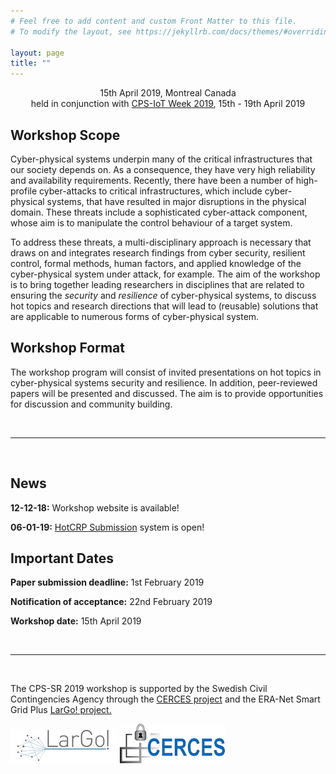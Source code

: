 ```yaml
---
# Feel free to add content and custom Front Matter to this file.
# To modify the layout, see https://jekyllrb.com/docs/themes/#overriding-theme-defaults

layout: page
title: ""
---
```


<div align="center">
15th April 2019, Montreal Canada
<br/>
held in conjunction with <a href="http://cpslab.cs.mcgill.ca/cpsiotweek2019/" target="_blank">CPS-IoT Week 2019</a>, 15th - 19th April 2019
</div>

## Workshop Scope
Cyber-physical systems underpin many of the critical infrastructures that our society depends on. As a consequence, they have very high reliability and availability requirements. Recently, there have been a number of high-profile cyber-attacks to critical infrastructures, which include cyber-physical systems, that have resulted in major disruptions in the physical domain. These threats include a sophisticated cyber-attack component, whose aim is to manipulate the control behaviour of a target system.

To address these threats, a multi-disciplinary approach is necessary that draws on and integrates research findings from cyber security, resilient control, formal methods, human factors, and applied knowledge of the cyber-physical system under attack, for example. The aim of the workshop is to bring together leading researchers in disciplines that are related to ensuring the *security* and *resilience* of cyber-physical systems, to discuss hot topics and research directions that will lead to (reusable) solutions that are applicable to numerous forms of cyber-physical system.

## Workshop Format
The workshop program will consist of invited presentations on hot topics in cyber-physical systems security and resilience. In addition, peer-reviewed papers will be presented and discussed. The aim is to provide opportunities for discussion and community building.

<br/>

----

<br/>

## News
**12-12-18:** Workshop website is available!

**06-01-19:** [HotCRP Submission](https://cps-sr19.hotcrp.com/) system is open!

## Important Dates
**Paper submission deadline:** 1st February 2019

**Notification of acceptance:** 22nd February 2019

**Workshop date:** 15th April 2019

<br/>

----

<br/>

The CPS-SR 2019 workshop is supported by the Swedish Civil Contingencies Agency through the <a href="https://www.kth.se/ac/research/secure-control-systems/cerces/cerces-center-for-resilient-critical-infrastructures-1.609722" target="_blank">CERCES project</a> and the ERA-Net Smart Grid Plus <a href="http://www.largo-project.eu/" target="_blank">LarGo! project.</a>

![LarGo](/assets/LarGo.jpg)
![CERCES](/assets/cerces.png)
